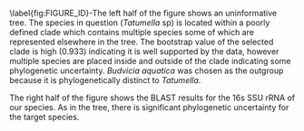 \label{fig:FIGURE_ID}-The left half of the figure shows an uninformative tree. The species in question (_Tatumella_ sp) is located within a poorly defined clade which contains multiple species some of which are represented elsewhere in the tree. The bootstrap value of the selected clade is high (0.933) indicating it is well supported by the data, however multiple species are placed inside and outside of the clade indicating some phylogenetic uncertainty. _Budvicia aquatica_ was chosen as the outgroup because it is phylogenetically distinct to _Tatumella_.

The right half of the figure shows the BLAST results for the 16s SSU rRNA of our species. As in the tree, there is significant phylogenetic uncertainty for the target species.